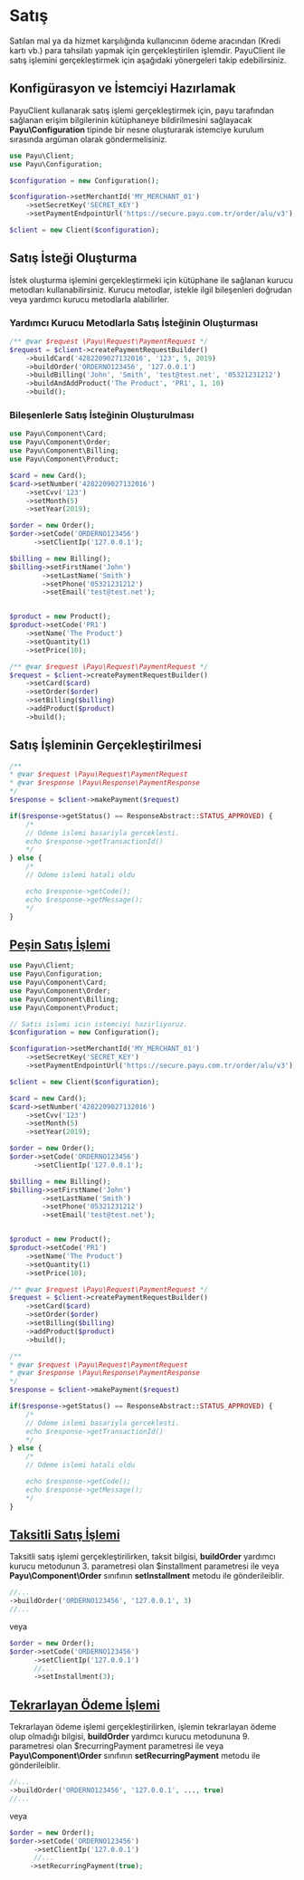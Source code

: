 # Satış

Satılan mal ya da hizmet karşılığında kullanıcının ödeme aracından (Kredi kartı vb.) para tahsilatı yapmak için gerçekleştirilen işlemdir. PayuClient ile satış işlemini gerçekleştirmek için aşağıdaki yönergeleri takip edebilirsiniz.

## Konfigürasyon ve İstemciyi Hazırlamak

PayuClient kullanarak satış işlemi gerçekleştirmek için, payu tarafından sağlanan erişim bilgilerinin kütüphaneye bildirilmesini sağlayacak **Payu\Configuration** tipinde bir nesne oluşturarak istemciye kurulum sırasında argüman olarak göndermelisiniz.

```php
use Payu\Client;
use Payu\Configuration;

$configuration = new Configuration();

$configuration->setMerchantId('MY_MERCHANT_01')
    ->setSecretKey('SECRET_KEY')
    ->setPaymentEndpointUrl('https://secure.payu.com.tr/order/alu/v3');

$client = new Client($configuration);
```

## Satış İsteği Oluşturma

İstek oluşturma işlemini gerçekleştirmeki için kütüphane ile sağlanan kurucu metodları kullanabilirsiniz. Kurucu metodlar, istekle ilgil bileşenleri doğrudan veya yardımcı kurucu metodlarla alabilirler.

### Yardımcı Kurucu Metodlarla Satış İsteğinin Oluşturması

```php
/** @var $request \Payu\Request\PaymentRequest */
$request = $client->createPaymentRequestBuilder()
    ->buildCard('4282209027132016', '123', 5, 2019)
    ->buildOrder('ORDERNO123456', '127.0.0.1')
    ->buildBilling('John', 'Smith', 'test@test.net', '05321231212')
    ->buildAndAddProduct('The Product', 'PR1', 1, 10)
    ->build();
```

### Bileşenlerle Satış İsteğinin Oluşturulması

```php
use Payu\Component\Card;
use Payu\Component\Order;
use Payu\Component\Billing;
use Payu\Component\Product;

$card = new Card();
$card->setNumber('4282209027132016')
    ->setCvv('123')
    ->setMonth(5)
    ->setYear(2019);

$order = new Order();
$order->setCode('ORDERNO123456')
      ->setClientIp('127.0.0.1');

$billing = new Billing();
$billing->setFirstName('John')
        ->setLastName('Smith')
        ->setPhone('05321231212')
        ->setEmail('test@test.net');


$product = new Product();
$product->setCode('PR1')
    ->setName('The Product')
    ->setQuantity(1)
    ->setPrice(10);

/** @var $request \Payu\Request\PaymentRequest */
$request = $client->createPaymentRequestBuilder()
    ->setCard($card)
    ->setOrder($order)
    ->setBilling($billing)
    ->addProduct($product)
    ->build();
```

## Satış İşleminin Gerçekleştirilmesi

```php
/**
* @var $request \Payu\Request\PaymentRequest
* @var $response \Payu\Response\PaymentResponse
*/
$response = $client->makePayment($request)

if($response->getStatus() == ResponseAbstract::STATUS_APPROVED) {
    /*
    // Odeme islemi basariyla gerceklesti.
    echo $response->getTransactionId()
    */
} else {
    /*
    // Odeme islemi hatali oldu

    echo $response->getCode();
    echo $response->getMessage();
    */
}
```

## [Peşin Satış İşlemi](#pesin-satis)
```php
use Payu\Client;
use Payu\Configuration;
use Payu\Component\Card;
use Payu\Component\Order;
use Payu\Component\Billing;
use Payu\Component\Product;

// Satis islemi icin istemciyi hazirliyoruz.
$configuration = new Configuration();

$configuration->setMerchantId('MY_MERCHANT_01')
    ->setSecretKey('SECRET_KEY')
    ->setPaymentEndpointUrl('https://secure.payu.com.tr/order/alu/v3');

$client = new Client($configuration);

$card = new Card();
$card->setNumber('4282209027132016')
    ->setCvv('123')
    ->setMonth(5)
    ->setYear(2019);

$order = new Order();
$order->setCode('ORDERNO123456')
      ->setClientIp('127.0.0.1');

$billing = new Billing();
$billing->setFirstName('John')
        ->setLastName('Smith')
        ->setPhone('05321231212')
        ->setEmail('test@test.net');


$product = new Product();
$product->setCode('PR1')
    ->setName('The Product')
    ->setQuantity(1)
    ->setPrice(10);

/** @var $request \Payu\Request\PaymentRequest */
$request = $client->createPaymentRequestBuilder()
    ->setCard($card)
    ->setOrder($order)
    ->setBilling($billing)
    ->addProduct($product)
    ->build();

/**
* @var $request \Payu\Request\PaymentRequest
* @var $response \Payu\Response\PaymentResponse
*/
$response = $client->makePayment($request)

if($response->getStatus() == ResponseAbstract::STATUS_APPROVED) {
    /*
    // Odeme islemi basariyla gerceklesti.
    echo $response->getTransactionId()
    */
} else {
    /*
    // Odeme islemi hatali oldu

    echo $response->getCode();
    echo $response->getMessage();
    */
}

```

## [Taksitli Satış İşlemi](#taksitli-satis)

Taksitli satış işlemi gerçekleştirilirken, taksit bilgisi, **buildOrder** yardımcı kurucu metodunun 3. parametresi olan $installment parametresi ile veya **Payu\Component\Order** sınıfının **setInstallment** metodu ile gönderileiblir.

```php
//...
->buildOrder('ORDERNO123456', '127.0.0.1', 3)
//...
```
veya
```php
$order = new Order();
$order->setCode('ORDERNO123456')
      ->setClientIp('127.0.0.1')
      //...
      ->setInstallment(3);

```

## [Tekrarlayan Ödeme İşlemi](#tekrarlayan-odeme)

Tekrarlayan ödeme işlemi gerçekleştirilirken, işlemin tekrarlayan ödeme olup olmadığı bilgisi, **buildOrder** yardımcı kurucu metodununa 9. parametresi olan $recurringPayment parametresi ile veya **Payu\Component\Order** sınıfının **setRecurringPayment** metodu ile gönderileiblir.

```php
//...
->buildOrder('ORDERNO123456', '127.0.0.1', ..., true)
//...
```
veya
```php
$order = new Order();
$order->setCode('ORDERNO123456')
      ->setClientIp('127.0.0.1')
      //...
     ->setRecurringPayment(true);
```
